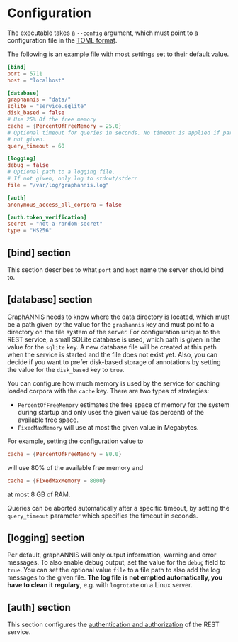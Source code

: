 # Configuration

The executable takes a `--config` argument, which must point to a configuration file in the [TOML format](https://toml.io).

The following is an example file with most settings set to their default value.

```toml
[bind]
port = 5711
host = "localhost"

[database]
graphannis = "data/"
sqlite = "service.sqlite"
disk_based = false
# Use 25% Of the free memory
cache = {PercentOfFreeMemory = 25.0}
# Optional timeout for queries in seconds. No timeout is applied if parameter is
# not given.
query_timeout = 60

[logging]
debug = false
# Optional path to a logging file.
# If not given, only log to stdout/stderr
file = "/var/log/graphannis.log"

[auth]
anonymous_access_all_corpora = false

[auth.token_verification]
secret = "not-a-random-secret"
type = "HS256"
```

## [bind] section

This section describes to what `port` and `host` name the server should bind to.

## [database] section

GraphANNIS needs to know where the data directory is located, which must be a path given by the value for the `graphannis` key and must point to a directory on the file system of the server.
For configuration unique to the REST service, a small SQLite database is used, which path is given in the value for the `sqlite` key.
A new database file will be created at this path when the service is started and the file does not exist yet.
Also, you can decide if you want to prefer disk-based storage of annotations by setting the value for the `disk_based` key to `true`.

You can configure how much memory is used by the service for caching loaded corpora with the `cache` key.
There are two types of strategies:

- `PercentOfFreeMemory` estimates the free space of memory for the system during startup and only uses the given value (as percent) of the available free space.
- `FixedMaxMemory` will use at most the given value in Megabytes.

For example, setting the configuration value to
```toml
cache = {PercentOfFreeMemory = 80.0}
```
will use 80% of the available free memory and
```toml
cache = {FixedMaxMemory = 8000}
```
at most 8 GB of RAM.

Queries can be aborted automatically after a specific timeout, by setting the `query_timeout` parameter which specifies the timeout in seconds.

## [logging] section

Per default, graphANNIS will only output information, warning and error
messages. To also enable debug output, set the value for the `debug` field to
`true`. You can set the optional value `file` to a file path to also add the log
messages to the given file. **The log file is not emptied automatically, you
have to clean it regulary**, e.g. with `logrotate` on a Linux server.

## [auth] section

This section configures the [authentication and authorization](auth.md) of the REST service.
